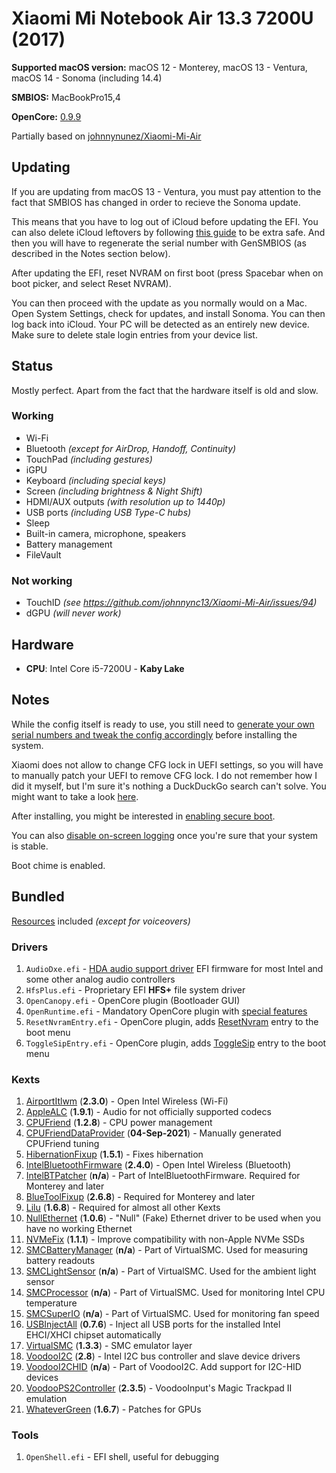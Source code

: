 # Xiaomi Mi Notebook Air 13.3 7200U (2017)

**Supported macOS version:** macOS 12 - Monterey, macOS 13 - Ventura, macOS 14 - Sonoma (including 14.4)

**SMBIOS:** MacBookPro15,4

**OpenCore:** [0.9.9](https://github.com/acidanthera/OpenCorePkg/releases/tag/0.9.9)

Partially based on [johnnynunez/Xiaomi-Mi-Air](https://github.com/johnnynunez/Xiaomi-Mi-Air)

## Updating

If you are updating from macOS 13 - Ventura, you must pay attention to the fact that SMBIOS has changed in order to recieve the Sonoma update.

This means that you have to log out of iCloud before updating the EFI. You can also delete iCloud leftovers by following [this guide](https://dortania.github.io/OpenCore-Post-Install/universal/iservices.html#clean-out-old-attempts) to be extra safe. And then you will have to regenerate the serial number with GenSMBIOS (as described in the Notes section below).

After updating the EFI, reset NVRAM on first boot (press Spacebar when on boot picker, and select Reset NVRAM).

You can then proceed with the update as you normally would on a Mac. Open System Settings, check for updates, and install Sonoma. You can then log back into iCloud. Your PC will be detected as an entirely new device. Make sure to delete stale login entries from your device list.

## Status

Mostly perfect. Apart from the fact that the hardware itself is old and slow.

### Working

- Wi-Fi
- Bluetooth _(except for AirDrop, Handoff, Continuity)_
- TouchPad _(including gestures)_
- iGPU
- Keyboard _(including special keys)_
- Screen _(including brightness & Night Shift)_
- HDMI/AUX outputs _(with resolution up to 1440p)_
- USB ports _(including USB Type-C hubs)_
- Sleep
- Built-in camera, microphone, speakers
- Battery management
- FileVault

### Not working

- TouchID _(see <https://github.com/johnnync13/Xiaomi-Mi-Air/issues/94>)_
- dGPU _(will never work)_

## Hardware

- **CPU**: Intel Core i5-7200U - **Kaby Lake**

## Notes

While the config itself is ready to use, you still need to [generate your own serial numbers and tweak the config accordingly](https://dortania.github.io/OpenCore-Post-Install/universal/iservices.html#using-gensmbios) before installing the system.

Xiaomi does not allow to change CFG lock in UEFI settings, so you will have to manually patch your UEFI to remove CFG lock. I do not remember how I did it myself, but I'm sure it's nothing a DuckDuckGo search can't solve. You might want to take a look [here](https://github.com/johnnynunez/Xiaomi-Mi-Air/tree/master/BIOS).

After installing, you might be interested in [enabling secure boot](https://dortania.github.io/OpenCore-Post-Install/universal/security/applesecureboot.html#dmgloading).

You can also [disable on-screen logging](https://dortania.github.io/OpenCore-Install-Guide/troubleshooting/debug.html#config-changes) once you're sure that your system is stable.

Boot chime is enabled.

## Bundled

[Resources](https://github.com/acidanthera/OcBinaryData) included _(except for voiceovers)_

### Drivers

1) `AudioDxe.efi` - [HDA audio support driver](https://dortania.github.io/docs/latest/Configuration.html#audiodxe) EFI firmware for most Intel and some other analog audio controllers
2) `HfsPlus.efi` - Proprietary EFI **HFS+** file system driver
3) `OpenCanopy.efi` - OpenCore plugin (Bootloader GUI)
4) `OpenRuntime.efi` - Mandatory OpenCore plugin with [special features](https://dortania.github.io/docs/latest/Configuration.html#openruntime)
5) `ResetNvramEntry.efi` - OpenCore plugin, adds [ResetNvram](https://dortania.github.io/docs/latest/Configuration.html#resetnvramentry) entry to the boot menu
6) `ToggleSipEntry.efi` - OpenCore plugin, adds [ToggleSip](https://dortania.github.io/docs/latest/Configuration.html#togglesipentry) entry to the boot menu

### Kexts

1) [AirportItlwm](https://github.com/vanyasem/itlwm) (**2.3.0**) - Open Intel Wireless (Wi-Fi)
2) [AppleALC](https://github.com/acidanthera/AppleALC) (**1.9.1**) - Audio for not officially supported codecs
3) [CPUFriend](https://github.com/acidanthera/CPUFriend) (**1.2.8**) - CPU power management
4) [CPUFriendDataProvider](https://github.com/corpnewt/CPUFriendFriend) (**04-Sep-2021**) - Manually generated CPUFriend tuning
5) [HibernationFixup](https://github.com/acidanthera/HibernationFixup) (**1.5.1**) - Fixes hibernation
6) [IntelBluetoothFirmware](https://github.com/OpenIntelWireless/IntelBluetoothFirmware) (**2.4.0**) - Open Intel Wireless (Bluetooth)
7) [IntelBTPatcher](https://github.com/OpenIntelWireless/IntelBluetoothFirmware) (**n/a**) - Part of IntelBluetoothFirmware. Required for Monterey and later
8) [BlueToolFixup](https://github.com/acidanthera/BrcmPatchRAM) (**2.6.8**) - Required for Monterey and later
9) [Lilu](https://github.com/acidanthera/Lilu) (**1.6.8**) - Required for almost all other Kexts
10) [NullEthernet](https://bitbucket.org/RehabMan/os-x-null-ethernet) (**1.0.6**) - "Null" (Fake) Ethernet driver to be used when you have no working Ethernet
11) [NVMeFix](https://github.com/acidanthera/NVMeFix) (**1.1.1**) - Improve compatibility with non-Apple NVMe SSDs
12) [SMCBatteryManager](https://github.com/acidanthera/VirtualSMC) (**n/a**) - Part of VirtualSMC. Used for measuring battery readouts
13) [SMCLightSensor](https://github.com/acidanthera/VirtualSMC) (**n/a**) - Part of VirtualSMC. Used for the ambient light sensor
14) [SMCProcessor](https://github.com/acidanthera/VirtualSMC) (**n/a**) - Part of VirtualSMC. Used for monitoring Intel CPU temperature
15) [SMCSuperIO](https://github.com/acidanthera/VirtualSMC) (**n/a**) - Part of VirtualSMC. Used for monitoring fan speed
16) [USBInjectAll](https://github.com/Sniki/OS-X-USB-Inject-All) (**0.7.6**) - Inject all USB ports for the installed Intel EHCI/XHCI chipset automatically
17) [VirtualSMC](https://github.com/acidanthera/VirtualSMC) (**1.3.3**) - SMC emulator layer
18) [VoodooI2C](https://github.com/VoodooI2C/VoodooI2C) (**2.8**) - Intel I2C bus controller and slave device drivers
19) [VoodooI2CHID](https://github.com/VoodooI2C/VoodooI2C) (**n/a**) - Part of VoodooI2C. Add support for I2C-HID devices
20) [VoodooPS2Controller](https://github.com/acidanthera/VoodooPS2) (**2.3.5**) - VoodooInput's Magic Trackpad II emulation
21) [WhateverGreen](https://github.com/acidanthera/WhateverGreen) (**1.6.7**) - Patches for GPUs

### Tools

1) `OpenShell.efi` - EFI shell, useful for debugging
